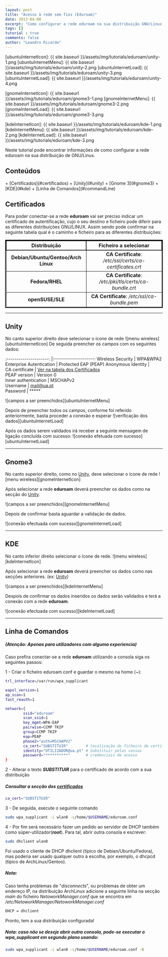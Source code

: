 ```yaml
---
layout: post
title: "Acesso à rede sem fios (Eduroam)"
date: 2013-04-08
excerpt: "Como configurar a rede eduroam na sua distribuição GNU/Linux."
tags: []
tutorial : true
comments: false
author: "Leandro Ricardo"
---
```


<style>
  table{
      border-collapse: collapse;
      border-spacing: 0;
      border:2px solid #000000;
      text-align: center;
  }

  th{
      border:2px solid #000000;
  }

  td{
      border:1px solid #000000;
  }
</style>

[ubuntuInternetIcon]: {{ site.baseurl }}/assets/img/tutorials/eduroam/unity-1.png
[ubuntuInternetMenu]: {{ site.baseurl }}/assets/img/tutorials/eduroam/unity-2.png
[ubuntuInternetLoad]: {{ site.baseurl }}/assets/img/tutorials/eduroam/unity-3.png
[ubuntuInternetLoad]: {{ site.baseurl }}/assets/img/tutorials/eduroam/unity-4.png

[gnomeInternetIcon]: {{ site.baseurl }}/assets/img/tutorials/eduroam/gnome3-1.png
[gnomeInternetMenu]: {{ site.baseurl }}/assets/img/tutorials/eduroam/gnome3-2.png
[gnomeInternetLoad]: {{ site.baseurl }}/assets/img/tutorials/eduroam/gnome3-3.png

[kdeInternetIcon]: {{ site.baseurl }}/assets/img/tutorials/eduroam/kde-1.png
[kdeInternetMenu]: {{ site.baseurl }}/assets/img/tutorials/eduroam/kde-2.png
[kdeInternetLoad]: {{ site.baseurl }}/assets/img/tutorials/eduroam/kde-3.png

Neste tutorial pode encontrar informações de como configurar a rede eduroam na sua distribuição de GNU/Linux.


  <h2>Conteúdos</h2>
  + [Certificados](#certificados)
  + [Unity](#unity)
  + [Gnome 3](#gnome3)
  + [KDE](#kde)
  + [Linha de Comandos](#commandLine)

## <a name="certificados"></a>Certificados

Para poder conectar-se a rede **eduroam** vai ser preciso indicar um certificado de autentificação, cujo o seu destino e ficheiro pode diferir para as diferentes distribuições GNU/LINUX. Assim sendo pode confirmar na seguinte tabela qual é o caminho e ficheiro para as diferentes distribuições:

|            Distribuição             |                  Ficheiro a selecionar                   |
|:-----------------------------------:|:--------------------------------------------------------:|
| **Debian/Ubuntu/Gentoo/Arch Linux** | **CA Certificate**: _/etc/ssl/certs/ca-certificates.crt_ |
| **Fedora/RHEL**                     | **CA Certificate**: _/etc/pki/tls/certs/ca-bundle.crt_   |
| **openSUSE/SLE**                    | **CA Certificate**: _/etc/ssl/ca-bundle.pem_             |


________________________________

## <a name="unity"></a>Unity

No canto superior direito deve selecionar o ícone de rede ![menu wireless][ubuntuInternetIcon]
De seguida preencher os campos com os seguintes dados:


:---------------------: |:--------------------:
Wireless Security       | WPA&WPA2 Enterprise
Autentication           | Protected EAP (PEAP)
Anonymous Identity      |                     
CA certificate          | [Ver na tabela dos Certificados](#Certificados)  
PEAP version            | Version 0           
Inner authentication    | MSCHAPv2            
Username                | mail@ua.pt          
Password                | *****

![campos a ser preenchidos][ubuntuInternetMenu]

Depois de preencher todos os campos, conforme foi referido anteriormente, basta proceder a conexão e esperar
![verificação dos dados][ubuntuInternetLoad]

Após os dados serem validados irá receber a seguinte mensagem de ligação concluída com sucesso:
![conexão efetuada com sucesso][ubuntuInternetLoad]

________________________________

## <a name="gnome3"></a> Gnome3

No canto superior direito, como no [Unity](##Unity), deve selecionar o ícone de rede ![menu wireless][gnomeInternetIcon]

Após selecionar a rede **eduroam** deverá preencher os dados como na secção do [Unity](##Unity).

![campos a ser preenchidos][gnomeInternetMenu]

Depois de confirmar basta aguardar a validação de dados.

![conexão efectuada com sucesso][gnomeInternetLoad]

________________________________

## <a name="kde"></a> KDE

No canto inferior direito selecionar o ícone de rede. ![menu wireless][kdeInternetIcon]

Após selecionar a rede **eduroam** deverá preencher os dados como nas secções anteriores. (ex: [Unity](##Unity))

![campos a ser preenchidos][kdeInternetMenu]

Despois de confirmar os dados inseridos os dados serão validados e terá a conexão com a rede **eduroam**.

![conexão efectuada com sucesso][kdeInternetLoad]

________________________________

## <a name="commandLine"></a> Linha de Comandos

##### (**Atenção: Apenas para utilizadores com alguma experiencia**)
Caso prefira conectar-se a rede **eduroam** utilizando a consola siga os seguintes passos:

1 - Criar o ficheiro eduroam.conf e guardar o mesmo na home (~):

```bash
trl_interface=/var/run/wpa_supplicant

eapol_version=1
ap_scan=1
fast_reauth=1

network={
        ssid="eduroam"
        scan_ssid=1
        key_mgmt=WPA-EAP
        pairwise=CCMP TKIP
        group=CCMP TKIP
        eap=PEAP
        phase2="auth=MSCHAPV2"
        ca_cert="SUBSTITUIR"		# localização do ficheiro de certificados
        identity="UTILIZADOR@ua.pt"	# Substituir pelas vossas
        password="**********"		# credenciais de acesso
}
```

2 - Alterar o texto ***SUBSTITUIR*** para o certificado de acordo com a sua distribuição
##### Consultar a secção dos [certificados](#certificados)

```bash
ca_cert="SUBSTITUIR"
```

3 - De seguida, execute o seguinte comando

```bash
sudo wpa_supplicant -i wlan0 -c/home/$USERNAME/eduroam.conf
```

4 - Por fim será necessário fazer um pedido ao servidor de DHCP também como súper-utilizador(___root___). Para tal, abrir outra consola e escrever:

```bash
sudo dhclient wlan0
```

Foi usado o cliente de DHCP dhclient (típico de Debian/Ubuntu/Fedora), mas poderia ser usado qualquer outro à escolha, por exemplo, o dhcpcd (típico de ArchLinux/Gentoo).

##### Nota:
Caso tenha problemas de "_disconnects_", ou problemas de obter um endereço IP, na distribuição ArchLinux adicione a seguinte linha na secção _main_ do ficheiro _NetoworkManager.conf_ que se encontra em */etc/NetoworkManager/NetoworkManager.conf*

```bash
DHCP = dhclient
```

Pronto, tem a sua distribuição configurada!

##### Nota: caso não se deseje abrir outra consola, pode-se executar o _wpa_supplicant_ em segundo plano usando:

~~~bash
sudo wpa_supplicant -i wlan0 -c/home/$USERNAME/eduroam.conf -B
~~~

